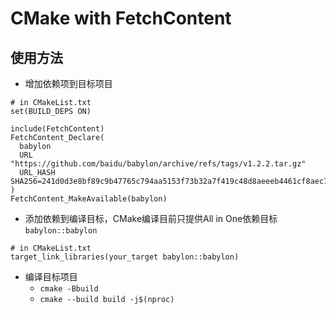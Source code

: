 # CMake with FetchContent

## 使用方法

- 增加依赖项到目标项目
```
# in CMakeList.txt
set(BUILD_DEPS ON)

include(FetchContent)
FetchContent_Declare(
  babylon
  URL "https://github.com/baidu/babylon/archive/refs/tags/v1.2.2.tar.gz"
  URL_HASH SHA256=241d0d3e8bf89c9b47765c794aa5153f73b32a7f419c48d8aeeeb4461cf8aec7
)
FetchContent_MakeAvailable(babylon)
```

- 添加依赖到编译目标，CMake编译目前只提供All in One依赖目标`babylon::babylon`
```
# in CMakeList.txt
target_link_libraries(your_target babylon::babylon)
```

- 编译目标项目
  - `cmake -Bbuild`
  - `cmake --build build -j$(nproc)`
